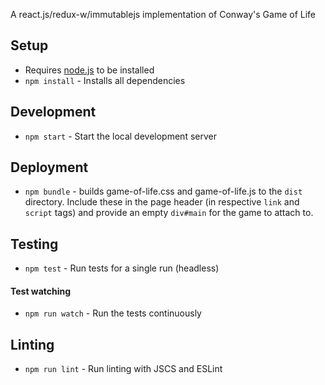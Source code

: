 A react.js/redux-w/immutablejs implementation of Conway's Game of Life

## Setup

- Requires [node.js](nodejs.org) to be installed
- `npm install` - Installs all dependencies

## Development
- `npm start` - Start the local development server

## Deployment
- `npm bundle` - builds game-of-life.css and game-of-life.js to the `dist` directory. Include these in the page header (in respective `link` and `script` tags) and provide an empty `div#main` for the game to attach to.

## Testing
- `npm test` - Run tests for a single run (headless)

#### Test watching
- `npm run watch` - Run the tests continuously

## Linting
- `npm run lint` - Run linting with JSCS and ESLint

